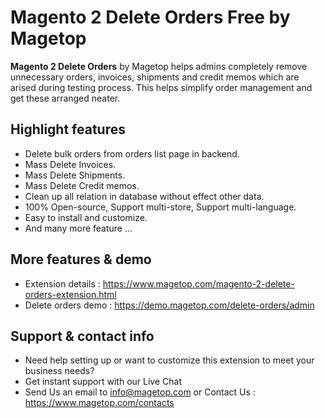 # Magento 2 Delete Orders Free by Magetop

**Magento 2 Delete Orders** by Magetop helps admins completely remove unnecessary orders, invoices, shipments and credit memos which are arised during testing process. This helps simplify order management and get these arranged neater.


## Highlight features

- Delete bulk orders from orders list page in backend.
- Mass Delete Invoices.
- Mass Delete Shipments.
- Mass Delete Credit memos.
- Clean up all relation in database without effect other data.
- 100% Open-source, Support multi-store, Support multi-language.
- Easy to install and customize.
- And many more feature ...

## More features & demo

- Extension details : https://www.magetop.com/magento-2-delete-orders-extension.html
- Delete orders demo : https://demo.magetop.com/delete-orders/admin

## Support & contact info

- Need help setting up or want to customize this extension to meet your business needs? 
- Get instant support with our Live Chat
- Send Us an email to info@magetop.com or Contact Us : https://www.magetop.com/contacts
